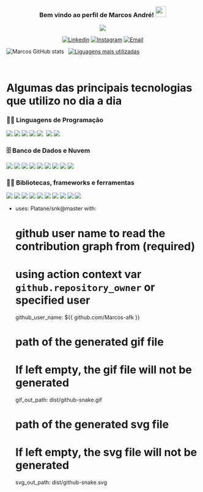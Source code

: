 <h3 align="center">
  Bem vindo ao perfil de Marcos André!
  <img src="https://media.giphy.com/media/hvRJCLFzcasrR4ia7z/giphy.gif" width="28">
</h3>

<p align="center">
  <a href="https://github.com/DenverCoder1/readme-typing-svg"><img src="https://readme-typing-svg.herokuapp.com?lines=✨+Em+algum+lugar;💻+Algo+incrível+está+esperando;🚀+Para+ser+descoberto&center=true&color=b18ae9&width=380&height=45"></a>
</p>

<p align="center">
  <a href="https://www.linkedin.com/in/marcos-melo-94609b1b6/"><img alt="Linkedin" title="Linkedin" src="https://img.shields.io/badge/linkedin-b18ae9.svg?style=for-the-badge&logo=linkedin&logoColor=white"/></a>
  <a href="https://www.instagram.com/marcosart_baybay/"><img alt="Instagram" title="Instagram" src="https://img.shields.io/badge/Instagram-ed72b6.svg?style=for-the-badge&logo=instagram&logoColor=white"/></a>
    <a href="mailto:andremarocs967@gmail.com"><img alt="Email" title="Email" src="https://img.shields.io/badge/Email-4de874?style=for-the-badge&logo=gmail&logoColor=white"/></a>
</p>

![Marcos GitHub stats](https://github-readme-stats.vercel.app/api?username=Marcos-afk&show_icons=true&theme=dracula) &nbsp; [![Liguagens mais utilizadas](https://github-readme-stats.vercel.app/api/top-langs/?username=Marcos-afk&layout=demo&theme=dracula)](https://github.com/anuraghazra/github-readme-stats)

<div style="display: inline-block"><br/>
  <h1>Algumas das principais tecnologias que utilizo no dia a dia</h1>
  <h3>👨‍💻 Linguagens de Programação</h3>
   <img  src="https://img.shields.io/badge/JavaScript-F7DF1E?style=for-the-badge&logo=javascript&logoColor=black"/>
   <img  src="https://img.shields.io/badge/TypeScript-007ACC?style=for-the-badge&logo=typescript&logoColor=white"/>
   <img  src="https://img.shields.io/badge/Node.js-43853D?style=for-the-badge&logo=node.js&logoColor=white"/>
   <img  src="https://img.shields.io/badge/C-00599C?style=for-the-badge&logo=c&logoColor=white"/>
   <img  src="https://img.shields.io/badge/C%23-239120?style=for-the-badge&logo=c-sharp&logoColor=white"/>
   <img  src"https://img.shields.io/badge/Python-3776AB?style=for-the-badge&logo=python&logoColor=white"/>
   <img  src="https://img.shields.io/badge/Java-ED8B00?style=for-the-badge&logo=java&logoColor=white"/>
   <img  src="https://img.shields.io/badge/python-3670A0?style=for-the-badge&logo=python&logoColor=ffdd54"/>
  
  <h3>🗄️ Banco de Dados e Nuvem</h3>
   <img src="https://img.shields.io/badge/MySQL-00000F?style=for-the-badge&logo=mysql&logoColor=white"/>
   <img  src="https://img.shields.io/badge/PostgreSQL-316192?style=for-the-badge&logo=postgresql&logoColor=white"/>
   <img  src="https://img.shields.io/badge/MongoDB-4EA94B?style=for-the-badge&logo=mongodb&logoColor=white"/>
   <img  src="https://img.shields.io/badge/SQLite-07405E?style=for-the-badge&logo=sqlite&logoColor=white"/>
   <img  src="https://img.shields.io/badge/Microsoft%20SQL%20Sever-CC2927?style=for-the-badge&logo=microsoft%20sql%20server&logoColor=white"/>
   <img  src="https://img.shields.io/badge/Heroku-430098?style=for-the-badge&logo=heroku&logoColor=white"/>
   <img  src="https://img.shields.io/badge/Amazon_AWS-232F3E?style=for-the-badge&logo=amazon-aws&logoColor=whit"/>
   <img  src="https://img.shields.io/badge/vercel-%23000000.svg?style=for-the-badge&logo=vercel&logoColor=white"/>
   <img  src="https://img.shields.io/badge/DigitalOcean-%230167ff.svg?style=for-the-badge&logo=digitalOcean&logoColor=white"/>
  
  <h3>👨‍💻 Bibliotecas, frameworks e ferramentas </h3>
    <img  src="https://img.shields.io/badge/CSS-239120?&style=for-the-badge&logo=css3&logoColor=white"/>
    <img  src="https://img.shields.io/badge/.NET-5C2D91?style=for-the-badge&logo=.net&logoColor=white"/>
    <img  src="https://img.shields.io/badge/HTML5-E34F26?style=for-the-badge&logo=html5&logoColor=white"/>
    <img  src="https://img.shields.io/badge/Express.js-404D59?style=for-the-badge"/>
    <img  src="https://img.shields.io/badge/React-20232A?style=for-the-badge&logo=react&logoColor=61DAFB"/>
    <img  src="https://img.shields.io/badge/Bootstrap-563D7C?style=for-the-badge&logo=bootstrap&logoColor=whit"/>
    <img  src="https://img.shields.io/badge/Material--UI-0081CB?style=for-the-badge&logo=material-ui&logoColor=white"/>
    <img  src="https://img.shields.io/badge/Redux-593D88?style=for-the-badge&logo=redux&logoColor=white"/>
    <img  src="https://img.shields.io/badge/JWT-black?style=for-the-badge&logo=JSON%20web%20tokens"/>
    <img  src="https://img.shields.io/badge/Babel-F9DC3e?style=for-the-badge&logo=babel&logoColor=black"/>
    <img  src"https://img.shields.io/badge/ESLint-4B3263?style=for-the-badge&logo=eslint&logoColor=white"/>
  
</div><br/>

- uses: Platane/snk@master
  with:
    # github user name to read the contribution graph from (**required**)
    # using action context var `github.repository_owner` or specified user
    github_user_name: ${{ github.com/Marcos-afk }}

    # path of the generated gif file
    # If left empty, the gif file will not be generated
    gif_out_path: dist/github-snake.gif

    # path of the generated svg file
    # If left empty, the svg file will not be generated
    svg_out_path: dist/github-snake.svg




